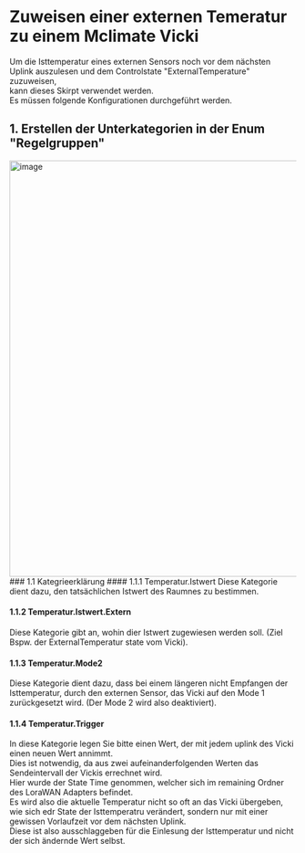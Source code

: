 # Zuweisen einer externen Temeratur zu einem Mclimate Vicki
Um die Isttemperatur eines externen Sensors noch vor dem nächsten Uplink auszulesen und dem Controlstate "ExternalTemperature" zuzuweisen,
<br/>
kann dieses Skirpt verwendet werden.
<br/>
Es müssen folgende Konfigurationen durchgeführt werden.
## 1. Erstellen der Unterkategorien in der Enum "Regelgruppen"
<img width="751" height="729" alt="image" src="https://github.com/user-attachments/assets/f1fee164-8218-4785-a46c-60f03bf1f94e" />
### 1.1 Kategrieerklärung
#### 1.1.1 Temperatur.Istwert
Diese Kategorie dient dazu, den tatsächlichen Istwert des Raumnes zu bestimmen.

#### 1.1.2 Temperatur.Istwert.Extern
Diese Kategorie gibt an, wohin dier Istwert zugewiesen werden soll. (Ziel Bspw. der ExternalTemperatur state vom Vicki).

#### 1.1.3 Temperatur.Mode2
Diese Kategorie dient dazu, dass bei einem längeren nicht Empfangen der Isttemperatur, durch den externen Sensor, das Vicki auf den Mode 1 zurückgesetzt wird. (Der Mode 2 wird also deaktiviert).

#### 1.1.4 Temperatur.Trigger
In diese Kategorie legen Sie bitte einen Wert, der mit jedem uplink des Vicki einen neuen Wert annimmt.
<br/>
Dies ist notwendig, da aus zwei aufeinanderfolgenden Werten das Sendeintervall der Vickis errechnet wird.
<br/>
Hier wurde der State Time genommen, welcher sich im remaining Ordner des LoraWAN Adapters befindet.
<br/>
Es wird also die aktuelle Temperatur nicht so oft an das Vicki übergeben, wie sich edr State der Isttemperatru verändert, sondern nur mit einer gewissen Vorlaufzeit vor dem nächsten Uplink.
<br/>
Diese ist also ausschlaggeben für die Einlesung der Isttemperatur und nicht der sich ändernde Wert selbst.
